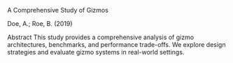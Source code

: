 A Comprehensive Study of Gizmos

Doe, A.; Roe, B. (2019)

Abstract
This study provides a comprehensive analysis of gizmo architectures, benchmarks, and performance trade-offs. We explore design strategies and evaluate gizmo systems in real-world settings.

